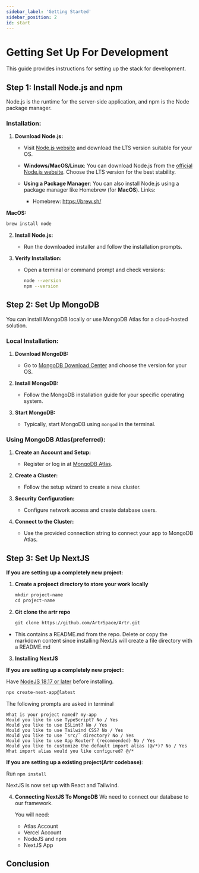 ```yaml
---
sidebar_label: 'Getting Started'
sidebar_position: 2
id: start
---
```


# Getting Set Up For Development

This guide provides instructions for setting up the stack for development.

## Step 1: Install Node.js and npm

Node.js is the runtime for the server-side application, and npm is the Node package manager.

### Installation:

1. **Download Node.js:**
   - Visit [Node.js website](https://nodejs.org/) and download the LTS version suitable for your OS.

   - **Windows/MacOS/Linux**: You can download Node.js from the [official Node.js website](https://nodejs.org/). Choose the LTS version for the best stability.

   - **Using a Package Manager**: You can also install Node.js using a package manager like Homebrew (for **MacOS**).
      Links:
      - Homebrew: https://brew.sh/
  
  **MacOS:**
  ```bash
  brew install node
  ```

2. **Install Node.js:**
   - Run the downloaded installer and follow the installation prompts.

3. **Verify Installation:**
   - Open a terminal or command prompt and check versions:
     ```bash
     node --version
     npm --version
     ```

## Step 2: Set Up MongoDB

You can install MongoDB locally or use MongoDB Atlas for a cloud-hosted solution.

### Local Installation:

1. **Download MongoDB:**
   - Go to [MongoDB Download Center](https://www.mongodb.com/try/download/community) and choose the version for your OS.

2. **Install MongoDB:**
   - Follow the MongoDB installation guide for your specific operating system.

3. **Start MongoDB:**
   - Typically, start MongoDB using `mongod` in the terminal.

### Using MongoDB Atlas(preferred):

1. **Create an Account and Setup:**
   - Register or log in at [MongoDB Atlas](https://www.mongodb.com/cloud/atlas).

2. **Create a Cluster:**
   - Follow the setup wizard to create a new cluster.

3. **Security Configuration:**
   - Configure network access and create database users.

4. **Connect to the Cluster:**
   - Use the provided connection string to connect your app to MongoDB Atlas.

## Step 3: Set Up NextJS

**If you are setting up a completely new project:**

1. **Create a projeect directory to store your work locally**
   ```markdown
   mkdir project-name
   cd project-name
   ```

2. **Git clone the artr repo**
   ```markdown
   git clone https://github.com/ArtrSpace/Artr.git
   ```
- This contains a README.md from the repo. Delete or copy the markdown content since installing NextJs will create a file directory with a README.md


3. **Installing NextJS**

**If you are setting up a completely new project:**:

   Have [NodeJS 18.17 or later](https://nodejs.org/) before installing.
   ```markdown
   npx create-next-app@latest
   ```
   The following prompts are asked in terminal
   ```
   What is your project named? my-app
   Would you like to use TypeScript? No / Yes
   Would you like to use ESLint? No / Yes
   Would you like to use Tailwind CSS? No / Yes
   Would you like to use `src/` directory? No / Yes
   Would you like to use App Router? (recommended) No / Yes
   Would you like to customize the default import alias (@/*)? No / Yes
   What import alias would you like configured? @/*
   ```
**If you are setting up a existing project(Artr codebase)**:

   Run ```npm install```

   NextJS is now set up with React and Tailwind.

4. **Connecting NextJS To MongoDB**
   We need to connect our database to our framework.

   You will need:
      - Atlas Account
      - Vercel Account
      - NodeJS and npm
      - NextJS App

      


## Conclusion


